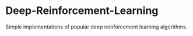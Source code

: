 # Deep-Reinforcement-Learning
Simple implementations of popular deep reinforcement learning algorithms.
